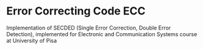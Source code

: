 # Error Correcting Code ECC
 Implementation of SECDED (Single Error Correction, Double Error Detection), implemented for Electronic and Communication Systems course at University of Pisa
